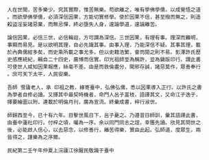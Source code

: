 	人在世間，苦多樂少。究其實際，惟苦無樂。苟欲離之，唯有學佛學儒，以成覺悟之道
	。而欲學佛學儒，必須深信因果，方能切實修學。使於因果不信，甚至撥而無之，則造
	殺盜淫妄諸惡業，而無忌憚，終必墮失人身，遑論學道，遑論離苦。

	論信因果，必信三世，必信輪迴，方可謂為深信。三世因果，有理有事。理深而難明，
	事顯而易見。是以欲明其理，自必先識其事。由事入理，乃能深信不疑。其事其理，載
	於內典儒經多矣，而史乘所載之事尤多。但以史籍浩繁，會而閱之則不易。彭澤許氏歷
	史感應統紀，輯自二十四史，廣博而信實。印光祖師至為稱許，並為鑄版印行。謂此書
	可使世人咸知因果報應，絲毫不差。由是而敦倫盡分，閑邪存誠，諸惡莫作，眾善奉行
	。庶可天下太平，人民安樂。

	吾師 雪廬老人，承 印祖之教，緣寄臺中，弘佛弘儒，悉以因果導入正行。以許氏之書
	為學者自修必讀。又擇其中最契時機者，命門人呂子富枝，語譯其文，又命江子逸子，
	擇要繪圖以附，連載於明倫月刊，廣為宣流。終彙成書，梓行淑世。

	師歸西至今，已十有六年。目擊世風日下，呂子憂之。乃遵昔日師訓，彙其語譯此書，
	由臺中蓮社印行。付梓之頃，囑為一序。余以同門同志之誼，幸獲先讀。欣見其問世之
	後，必能啟人信心，以去惡念，以修善行，離苦得樂，實由此起。弘師道，度眾生，兩
	皆得之，謹樂為之序爾。

	民紀第二壬午年仲夏上浣廬江徐醒民敬識于臺中
